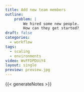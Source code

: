 ```yaml
---
title: Add new team members
outline:
    problem: |
        We hired some new people.
        How can they get started?
draft: false
categories:
  - workflow
tags:
  - scaling
  - environments
video: WvFFDPDUiY4
layout: single
preview: preview.jpg
---
```


{{< generateNotes >}}
